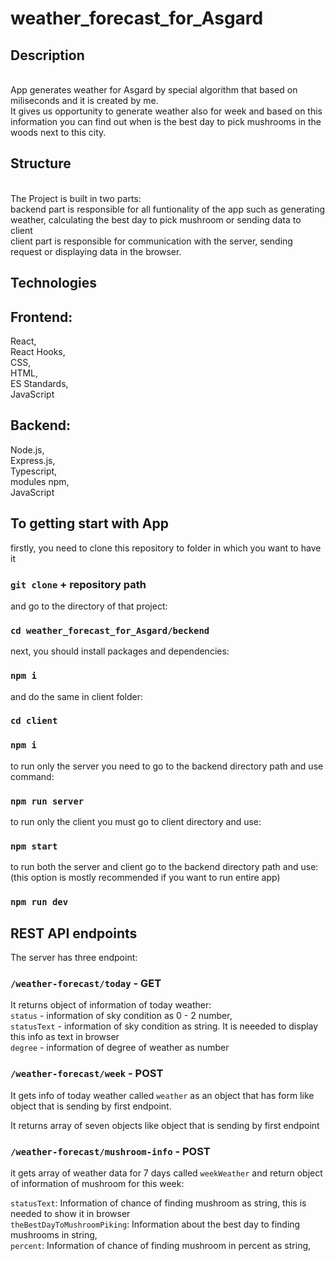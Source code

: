 # weather_forecast_for_Asgard

## Description
<br />
App generates weather for Asgard by special algorithm that based on miliseconds and it is created by me. <br />
It gives us opportunity to generate weather also for week and based on this information you can find out when is the best day to pick mushrooms in the woods next to this city. <br />

## Structure
<br />
The Project is built in two parts: <br /> 
backend part is responsible for all funtionality of the app such as generating weather, calculating the best day to pick mushroom or sending data to client <br />
client part is responsible for communication with the server, sending request or displaying data in the browser. <br />

## Technologies 

## Frontend:
React,<br />
React Hooks, <br />
CSS, <br />
HTML, <br />
ES Standards, <br />
JavaScript <br />

## Backend: 
Node.js, <br />
Express.js, <br />
Typescript, <br />
modules npm, <br />
JavaScript <br />

## To getting start with App
firstly, you need to clone this repository to folder in which you want to have it

### `git clone`  + repository path

and go to the directory of that project:

### `cd weather_forecast_for_Asgard/beckend`

next, you should install packages and dependencies:

### `npm i` 

and do the same in client folder:

### `cd client`
### `npm i` 

to run only the server you need to go to the backend directory path and use command: 

### `npm run server`

to run only the client you must go to client directory and use:

### `npm start`

to run both the server and client go to the backend directory path and use:
(this option is mostly recommended if you want to run entire app)

### `npm run dev`

## REST API endpoints

The server has three endpoint: <br />

### `/weather-forecast/today` - GET

It returns object of information of today weather: <br />
`status` - information of sky condition as 0 - 2 number, <br />
`statusText` - information of sky condition as string. It is neeeded to display this info as text in browser <br />
`degree` - information of degree of weather as number <br />

### `/weather-forecast/week` - POST

It gets info of today weather called `weather` as an object that has form like object that is sending by first endpoint.

It returns array of seven objects like object that is sending by first endpoint  

### `/weather-forecast/mushroom-info` - POST

it gets array of weather data for 7 days called `weekWeather` and return object of information of mushroom for this week: <br />

`statusText`: Information of chance of finding mushroom as string, this is needed to show it in browser <br />
`theBestDayToMushroomPiking`: Information about the best day to finding mushrooms in string, <br />
`percent`: Information of chance of finding mushroom in percent as string, <br />